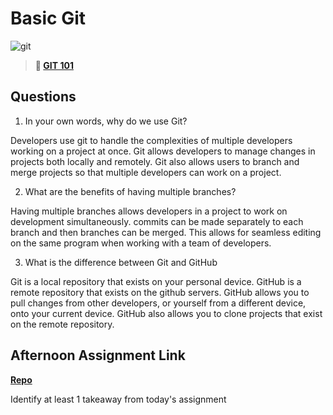# Basic Git

![git](https://git-scm.com/images/branching-illustration@2x.png)

> **📖 [GIT 101](https://codeworksacademy.com/fs-student-guide/resources/wk1/01-GIT)**

## Questions

1. In your own words, why do we use Git?

Developers use git to handle the complexities of multiple developers working on a project at once. Git allows developers to manage changes in projects both locally and remotely. Git also allows users to branch and merge projects so that multiple developers can work on a project.



2. What are the benefits of having multiple branches?

Having multiple branches allows developers in a project to work on development simultaneously. commits can be made separately to each branch and then branches can be merged. This allows for seamless editing on the same program when working with a team of developers. 

3. What is the difference between Git and GitHub

Git is a local repository that exists on your personal device. GitHub is a remote repository that exists on the github servers. GitHub allows you to pull changes from other developers, or yourself from a different device, onto your current device. GitHub also allows you to clone projects that exist on the remote repository. 

## Afternoon Assignment Link

**[Repo](https://github.com/CALEBELLIOTT/fs-journal)** 

Identify at least 1 takeaway from today's assignment
